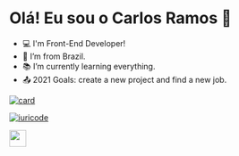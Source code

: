 # Olá! Eu sou o Carlos Ramos :wave: 

- :computer: I'm Front-End Developer!
- :house_with_garden: I’m from Brazil.
- :books: I’m currently learning everything.
- :outbox_tray: 2021 Goals: create a new project and find a new job.

[![card](https://github-readme-stats.vercel.app/api?username=carlosramos&theme=cobalt)](https://github.com/ramos-carlos/)

[![iuricode](https://github-readme-stats.vercel.app/api/top-langs/?username=ramos-carlos&hide=html&layout=compact&theme=cobalt)](https://github.com/ramos-carlos/)

<img src=https://github.com/TheDudeThatCode/TheDudeThatCode/blob/master/Assets/Earth.gif width="30">



